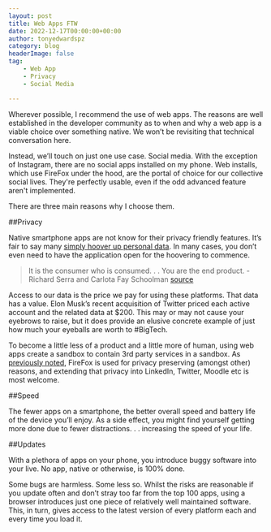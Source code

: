 ```yaml
---
layout: post
title: Web Apps FTW
date: 2022-12-17T00:00:00+00:00
author: tonyedwardspz
category: blog
headerImage: false
tag: 
    - Web App
    - Privacy
    - Social Media

---
```


Wherever possible, I recommend the use of web apps. The reasons are well established in the developer community as to when and why a web app is a viable choice over something native. We won’t be revisiting that technical conversation here.

Instead, we’ll touch on just one use case. Social media. With the exception of Instagram, there are no social apps installed on my phone. Web installs, which use FireFox under the hood, are the portal of choice for our collective social lives. They're perfectly usable, even if the odd advanced feature aren't implemented.

There are three main reasons why I choose them.

##Privacy

Native smartphone apps are not know for their privacy friendly features. It’s fair to say many [simply hoover up personal data](https://www.wired.co.uk/article/tiktok-data-privacy). In many cases, you don’t even need to have the application open for the hoovering to commence.

> It is the consumer who is consumed. . . You are the end product. - Richard Serra and Carlota Fay Schoolman [source](https://quoteinvestigator.com/2017/07/16/product/)

Access to our data is the price we pay for using these platforms. That data has a value. Elon Musk’s recent acquisition of Twitter priced each active account and the related data at $200. This may or may not cause your eyebrows to raise, but it does provide an elusive concrete example of just how much your eyeballs are worth to #BigTech.

To become a little less of a product and a little more of human, using web apps create a sandbox to contain 3rd party services in a sandbox. As [previously noted](https://tonyedwardspz.co.uk/blog/switching-to-firefox/), FireFox is used for privacy preserving (amongst other) reasons, and extending that privacy into LinkedIn, Twitter, Moodle etc is most welcome.

##Speed

The fewer apps on a smartphone, the better overall speed and battery life of the device you’ll enjoy. As a side effect, you might find yourself getting more done due to fewer distractions. . . increasing the speed of your life.

##Updates

With a plethora of apps on your phone, you introduce buggy software into your live. No app, native or otherwise, is 100% done. 

Some bugs are harmless. Some less so. Whilst the risks are reasonable if you update often and don’t stray too far from the top 100 apps, using a browser introduces just one piece of relatively well maintained software. This, in turn, gives access to the latest version of every platform each and every time you load it.
